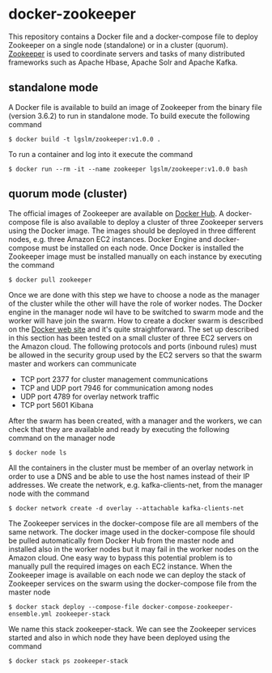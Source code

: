 docker-zookeeper
================
This repository contains a Docker file and a docker-compose file to deploy Zookeeper on a single node (standalone)
or in a cluster (quorum). [Zookeeper](https://zookeeper.apache.org/) is used to coordinate servers and tasks of many
distributed frameworks such as Apache Hbase, Apache Solr and Apache Kafka.
  
## standalone mode
A Docker file is available to build an image of Zookeeper from the binary file (version 3.6.2) to run in standalone mode. 
To build execute the following command

    $ docker build -t lgslm/zookeeper:v1.0.0 .

To run a container and log into it execute the command
 
    $ docker run --rm -it --name zookeeper lgslm/zookeeper:v1.0.0 bash

## quorum mode (cluster)
The official images of Zookeeper are available on [Docker Hub](https://hub.docker.com/_/zookeeper). A docker-compose 
file is also available to deploy a cluster of three Zookeeper servers using the Docker image. The images should be 
deployed in three different nodes, e.g. three Amazon EC2 instances. Docker Engine and docker-compose must be installed
on each node. Once Docker is installed the Zookeeper image must be installed manually on each instance by executing the
command

    $ docker pull zookeeper

  
Once we are done with this step we have to choose a node as the manager of the cluster while the other will have the role 
of worker nodes. The Docker engine in the manager node wil have to be switched to swarm mode and the worker will have join 
the swarm. How to create a docker swarm is described on the [Docker web site](https://docs.docker.com/engine/swarm/) and 
it's quite straightforward. The set up described in this section has been tested on a small cluster of three EC2 servers 
on the Amazon cloud. The following protocols and ports (inbound rules) must be allowed in the security group used by the 
EC2 servers so that the swarm master and workers can communicate

* TCP port 2377 for cluster management communications
* TCP and UDP port 7946 for communication among nodes
* UDP port 4789 for overlay network traffic
* TCP port 5601 Kibana

After the swarm has been created, with a manager and the workers, we can check that they are available and ready by executing 
the following command on the manager node

    $ docker node ls

All the containers in the cluster must be member of an overlay network in order to use a DNS and be able to use the host names 
instead of their IP addresses. We create the network, e.g. kafka-clients-net, from the manager node with the command

    $ docker network create -d overlay --attachable kafka-clients-net

The Zookeeper services in the docker-compose file are all members of the same network. The docker image used in the docker-compose 
file should be pulled automatically from Docker Hub from the master node and installed also in the worker nodes but it may fail in 
the worker nodes on the Amazon cloud. One easy way to bypass this potential problem is to manually pull the required images on each 
EC2 instance. When the Zookeeper image is available on each node we can deploy the stack of Zookeeper services on the swarm using 
the docker-compose file from the master node

    $ docker stack deploy --compose-file docker-compose-zookeeper-ensemble.yml zookeeper-stack

We name this stack zookeeper-stack. We can see the Zookeeper services started and also in which node they have been deployed using 
the command

    $ docker stack ps zookeeper-stack
